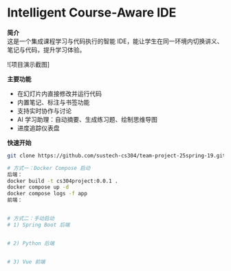 # Intelligent Course‐Aware IDE

**简介**  
这是一个集成课程学习与代码执行的智能 IDE，能让学生在同一环境内切换讲义、笔记与代码，提升学习体验。

![项目演示截图]


**主要功能**  
- 在幻灯片内直接修改并运行代码  
- 内置笔记、标注与书签功能  
- 支持实时协作与讨论  
- AI 学习助理：自动摘要、生成练习题、绘制思维导图  
- 进度追踪仪表盘

**快速开始**  
```bash
git clone https://github.com/sustech-cs304/team-project-25spring-19.git

# 方式一：Docker Compose 启动
后端：
docker build -t cs304project:0.0.1 .
docker compose up -d
docker compose logs -f app
前端：


# 方式二：手动启动
# 1) Spring Boot 后端


# 2) Python 后端


# 3) Vue 前端


